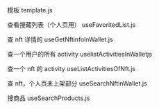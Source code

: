 模板
template.js

查看搜藏列表（个人页用）
useFavoritedList.js

查 nft 详情的
useGetNftinfolnWallet.js

查一个用户的所有 activity
uselistActivitiesInWalletjs

查一个 nft 的 activity
useListActivitiesOfNft.js

查 nft，个人页未上架部分
useSearchNftinWallet.js

搜商品
useSearchProducts.js

